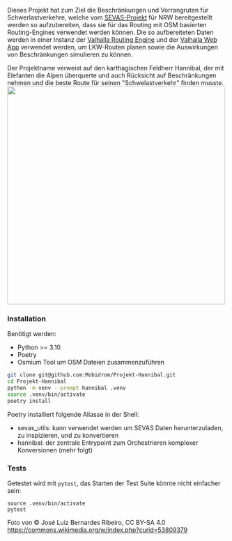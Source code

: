 Dieses Projekt hat zum Ziel die Beschränkungen und Vorrangruten für Schwerlastverkehre, welche vom [SEVAS-Projekt](https://sevas.nrw.de/) für NRW bereitgestellt werden so aufzubereiten, dass sie für das Routing mit OSM basierten Routing-Engines verwendet werden können. Die so aufbereiteten Daten werden in einer Instanz der [Valhalla Routing Engine](https://github.com/valhalla/valhalla/) und der [Valhalla Web App](https://github.com/gis-ops/valhalla-app) verwendet werden, um LKW-Routen planen sowie die Auswirkungen von Beschränkungen simulieren zu können.

Der Projektname verweist auf den karthagischen Feldherr Hannibal, der mit Elefanten die Alpen überquerte und auch Rücksicht auf Beschränkungen nehmen und die beste Route für seinen "Schwelastverkehr" finden musste.
<img src="https://github.com/Mobidrom/Projekt-Hannibal/assets/30908795/3e0e05fd-9ec0-403f-8a03-a6af84364d4d" width="500"/>

### Installation

Benötigt werden:

- Python >= 3.10
- Poetry
- Osmium Tool um OSM Dateien zusammenzuführen

```bash
git clone git@github.com:Mobidrom/Projekt-Hannibal.git
cd Projekt-Hannibal
python -m venv --prompt hannibal .venv
source .venv/bin/activate
poetry install
```

Poetry installiert folgende Aliasse in der Shell:

- sevas_utils: kann verwendet werden um SEVAS Daten herunterzuladen, zu inspizieren, und zu konvertieren
- hannibal: der zentrale Entrypoint zum Orchestrieren komplexer Konversionen (mehr folgt)

### Tests

Getestet wird mit `pytest`, das Starten der Test Suite könnte nicht einfacher sein:

```
source .venv/bin/activate
pytest
```

Foto von © José Luiz Bernardes Ribeiro, CC BY-SA 4.0  
https://commons.wikimedia.org/w/index.php?curid=53809379
